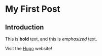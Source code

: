 # My First Post


## Introduction

This is **bold** text, and this is *emphasized* text.

Visit the [Hugo](https://gohugo.io) website!


